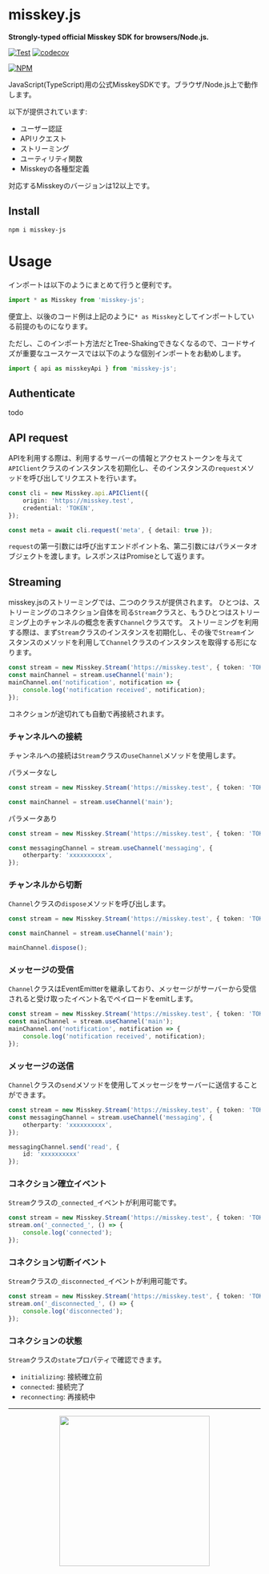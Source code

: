 # misskey.js

**Strongly-typed official Misskey SDK for browsers/Node.js.**

[![Test](https://github.com/misskey-dev/misskey.js/actions/workflows/test.yml/badge.svg)](https://github.com/misskey-dev/misskey.js/actions/workflows/test.yml)
[![codecov](https://codecov.io/gh/misskey-dev/misskey.js/branch/develop/graph/badge.svg?token=PbrTtk3nVD)](https://codecov.io/gh/misskey-dev/misskey.js)

[![NPM](https://nodei.co/npm/misskey-js.png?downloads=true&downloadRank=true&stars=true)](https://www.npmjs.com/package/misskey-js)

JavaScript(TypeScript)用の公式MisskeySDKです。ブラウザ/Node.js上で動作します。

以下が提供されています:

- ユーザー認証
- APIリクエスト
- ストリーミング
- ユーティリティ関数
- Misskeyの各種型定義

対応するMisskeyのバージョンは12以上です。

## Install

```
npm i misskey-js
```

# Usage

インポートは以下のようにまとめて行うと便利です。

``` ts
import * as Misskey from 'misskey-js';
```

便宜上、以後のコード例は上記のように`* as Misskey`としてインポートしている前提のものになります。

ただし、このインポート方法だとTree-Shakingできなくなるので、コードサイズが重要なユースケースでは以下のような個別インポートをお勧めします。

``` ts
import { api as misskeyApi } from 'misskey-js';
```

## Authenticate

todo

## API request

APIを利用する際は、利用するサーバーの情報とアクセストークンを与えて`APIClient`クラスのインスタンスを初期化し、そのインスタンスの`request`メソッドを呼び出してリクエストを行います。

``` ts
const cli = new Misskey.api.APIClient({
	origin: 'https://misskey.test',
	credential: 'TOKEN',
});

const meta = await cli.request('meta', { detail: true });
```

`request`の第一引数には呼び出すエンドポイント名、第二引数にはパラメータオブジェクトを渡します。レスポンスはPromiseとして返ります。

## Streaming

misskey.jsのストリーミングでは、二つのクラスが提供されます。
ひとつは、ストリーミングのコネクション自体を司る`Stream`クラスと、もうひとつはストリーミング上のチャンネルの概念を表す`Channel`クラスです。
ストリーミングを利用する際は、まず`Stream`クラスのインスタンスを初期化し、その後で`Stream`インスタンスのメソッドを利用して`Channel`クラスのインスタンスを取得する形になります。

``` ts
const stream = new Misskey.Stream('https://misskey.test', { token: 'TOKEN' });
const mainChannel = stream.useChannel('main');
mainChannel.on('notification', notification => {
	console.log('notification received', notification);
});
```

コネクションが途切れても自動で再接続されます。

### チャンネルへの接続

チャンネルへの接続は`Stream`クラスの`useChannel`メソッドを使用します。

パラメータなし

``` ts
const stream = new Misskey.Stream('https://misskey.test', { token: 'TOKEN' });

const mainChannel = stream.useChannel('main');
```

パラメータあり

``` ts
const stream = new Misskey.Stream('https://misskey.test', { token: 'TOKEN' });

const messagingChannel = stream.useChannel('messaging', {
	otherparty: 'xxxxxxxxxx',
});
```

### チャンネルから切断

`Channel`クラスの`dispose`メソッドを呼び出します。

``` ts
const stream = new Misskey.Stream('https://misskey.test', { token: 'TOKEN' });

const mainChannel = stream.useChannel('main');

mainChannel.dispose();
```

### メッセージの受信

`Channel`クラスはEventEmitterを継承しており、メッセージがサーバーから受信されると受け取ったイベント名でペイロードをemitします。

``` ts
const stream = new Misskey.Stream('https://misskey.test', { token: 'TOKEN' });
const mainChannel = stream.useChannel('main');
mainChannel.on('notification', notification => {
	console.log('notification received', notification);
});
```

### メッセージの送信

`Channel`クラスの`send`メソッドを使用してメッセージをサーバーに送信することができます。

``` ts
const stream = new Misskey.Stream('https://misskey.test', { token: 'TOKEN' });
const messagingChannel = stream.useChannel('messaging', {
	otherparty: 'xxxxxxxxxx',
});

messagingChannel.send('read', {
	id: 'xxxxxxxxxx'
});
```

### コネクション確立イベント

`Stream`クラスの`_connected_`イベントが利用可能です。

``` ts
const stream = new Misskey.Stream('https://misskey.test', { token: 'TOKEN' });
stream.on('_connected_', () => {
	console.log('connected');
});
```

### コネクション切断イベント

`Stream`クラスの`_disconnected_`イベントが利用可能です。

``` ts
const stream = new Misskey.Stream('https://misskey.test', { token: 'TOKEN' });
stream.on('_disconnected_', () => {
	console.log('disconnected');
});
```

### コネクションの状態

`Stream`クラスの`state`プロパティで確認できます。

- `initializing`: 接続確立前
- `connected`: 接続完了
- `reconnecting`: 再接続中

---

<div align="center">
	<a href="https://github.com/misskey-dev/misskey/blob/develop/CONTRIBUTING.md"><img src="https://assets.misskey-hub.net/public/i-want-you.png" width="300"></a>
</div>
